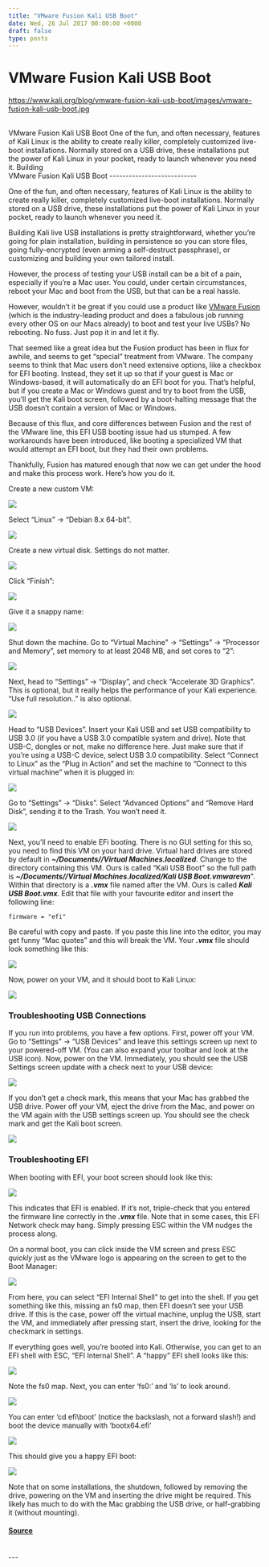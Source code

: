 ```yaml
---
title: "VMware Fusion Kali USB Boot"
date: Wed, 26 Jul 2017 00:00:00 +0000
draft: false
type: posts
---
```

# VMware Fusion Kali USB Boot
https://www.kali.org/blog/vmware-fusion-kali-usb-boot/images/vmware-fusion-kali-usb-boot.jpg
<br/>

<br/>
VMware Fusion Kali USB Boot One of the fun, and often necessary, features of Kali Linux is the ability to create really killer, completely customized live-boot installations. Normally stored on a USB drive, these installations put the power of Kali Linux in your pocket, ready to launch whenever you need it. Building
<br/>
VMware Fusion Kali USB Boot
---------------------------

One of the fun, and often necessary, features of Kali Linux is the ability to create really killer, completely customized live-boot installations. Normally stored on a USB drive, these installations put the power of Kali Linux in your pocket, ready to launch whenever you need it.

Building Kali live USB installations is pretty straightforward, whether you’re going for plain installation, building in persistence so you can store files, going fully-encrypted (even arming a self-destruct passphrase), or customizing and building your own tailored install.

However, the process of testing your USB install can be a bit of a pain, especially if you’re a Mac user. You could, under certain circumstances, reboot your Mac and boot from the USB, but that can be a real hassle.

However, wouldn’t it be great if you could use a product like [VMware Fusion](https://www.vmware.com/ca/products/fusion.html) (which is the industry-leading product and does a fabulous job running every other OS on our Macs already) to boot and test your live USBs? No rebooting. No fuss. Just pop it in and let it fly.

That seemed like a great idea but the Fusion product has been in flux for awhile, and seems to get “special” treatment from VMware. The company seems to think that Mac users don’t need extensive options, like a checkbox for EFI booting. Instead, they set it up so that if your guest is Mac or Windows-based, it will automatically do an EFI boot for you. That’s helpful, but if you create a Mac or Windows guest and try to boot from the USB, you’ll get the Kali boot screen, followed by a boot-halting message that the USB doesn’t contain a version of Mac or Windows.

Because of this flux, and core differences between Fusion and the rest of the VMware line, this EFI USB booting issue had us stumped. A few workarounds have been introduced, like booting a specialized VM that would attempt an EFI boot, but they had their own problems.

Thankfully, Fusion has matured enough that now we can get under the hood and make this process work. Here’s how you do it.

Create a new custom VM:

[![](https://www.kali.org/blog/vmware-fusion-kali-usb-boot/images/image1.png)](https://www.kali.org/blog/vmware-fusion-kali-usb-boot/images/image1.png)

Select “Linux” -> “Debian 8.x 64-bit”.

[![](https://www.kali.org/blog/vmware-fusion-kali-usb-boot/images/image2.png)](https://www.kali.org/blog/vmware-fusion-kali-usb-boot/images/image2.png)

Create a new virtual disk. Settings do not matter.

[![](https://www.kali.org/blog/vmware-fusion-kali-usb-boot/images/image3.png)](https://www.kali.org/blog/vmware-fusion-kali-usb-boot/images/image3.png)

Click “Finish”:

[![](https://www.kali.org/blog/vmware-fusion-kali-usb-boot/images/image4.png)](https://www.kali.org/blog/vmware-fusion-kali-usb-boot/images/image4.png)

Give it a snappy name:

[![](https://www.kali.org/blog/vmware-fusion-kali-usb-boot/images/image5.png)](https://www.kali.org/blog/vmware-fusion-kali-usb-boot/images/image5.png)

Shut down the machine. Go to “Virtual Machine” -> “Settings” -> “Processor and Memory”, set memory to at least 2048 MB, and set cores to “2”:

[![](https://www.kali.org/blog/vmware-fusion-kali-usb-boot/images/image6.png)](https://www.kali.org/blog/vmware-fusion-kali-usb-boot/images/image6.png)

Next, head to “Settings” -> “Display”, and check “Accelerate 3D Graphics”. This is optional, but it really helps the performance of your Kali experience. “Use full resolution..” is also optional.

[![](https://www.kali.org/blog/vmware-fusion-kali-usb-boot/images/image7.png)](https://www.kali.org/blog/vmware-fusion-kali-usb-boot/images/image7.png)

Head to “USB Devices”. Insert your Kali USB and set USB compatibility to USB 3.0 (if you have a USB 3.0 compatible system and drive). Note that USB-C, dongles or not, make no difference here. Just make sure that if you’re using a USB-C device, select USB 3.0 compatibility. Select “Connect to Linux” as the “Plug in Action” and set the machine to “Connect to this virtual machine” when it is plugged in:

[![](https://www.kali.org/blog/vmware-fusion-kali-usb-boot/images/image8.png)](https://www.kali.org/blog/vmware-fusion-kali-usb-boot/images/image8.png)

Go to “Settings” -> “Disks”. Select “Advanced Options” and “Remove Hard Disk”, sending it to the Trash. You won’t need it.

[![](https://www.kali.org/blog/vmware-fusion-kali-usb-boot/images/image9.png)](https://www.kali.org/blog/vmware-fusion-kali-usb-boot/images/image9.png)

Next, you’ll need to enable EFi booting. There is no GUI setting for this so, you need to find this VM on your hard drive. Virtual hard drives are stored by default in **_~/Documents//Virtual Machines.localized_**. Change to the directory containing this VM. Ours is called “Kali USB Boot” so the full path is **_~/Documents//Virtual Machines.localized/Kali USB Boot.vmwarevm_**". Within that directory is a **_.vmx_** file named after the VM. Ours is called **_Kali USB Boot.vmx_**. Edit that file with your favourite editor and insert the following line:

`firmware = "efi"`

Be careful with copy and paste. If you paste this line into the editor, you may get funny “Mac quotes” and this will break the VM. Your **_.vmx_** file should look something like this:

[![](https://www.kali.org/blog/vmware-fusion-kali-usb-boot/images/image10.png)](https://www.kali.org/blog/vmware-fusion-kali-usb-boot/images/image10.png)

Now, power on your VM, and it should boot to Kali Linux:

[![](https://www.kali.org/blog/vmware-fusion-kali-usb-boot/images/image11.png)](https://www.kali.org/blog/vmware-fusion-kali-usb-boot/images/image11.png)

### Troubleshooting USB Connections

If you run into problems, you have a few options. First, power off your VM. Go to “Settings” -> “USB Devices” and leave this settings screen up next to your powered-off VM. (You can also expand your toolbar and look at the USB icon). Now, power on the VM. Immediately, you should see the USB Settings screen update with a check next to your USB device:

[![](https://www.kali.org/blog/vmware-fusion-kali-usb-boot/images/image12.png)](https://www.kali.org/blog/vmware-fusion-kali-usb-boot/images/image12.png)

If you don’t get a check mark, this means that your Mac has grabbed the USB drive. Power off your VM, eject the drive from the Mac, and power on the VM again with the USB settings screen up. You should see the check mark and get the Kali boot screen.

[![](https://www.kali.org/blog/vmware-fusion-kali-usb-boot/images/image13.png)](https://www.kali.org/blog/vmware-fusion-kali-usb-boot/images/image13.png)

### Troubleshooting EFI

When booting with EFI, your boot screen should look like this:

[![](https://www.kali.org/blog/vmware-fusion-kali-usb-boot/images/image14.png)](https://www.kali.org/blog/vmware-fusion-kali-usb-boot/images/image14.png)

This indicates that EFI is enabled. If it’s not, triple-check that you entered the firmware line correctly in the **_.vmx_** file. Note that in some cases, this EFI Network check may hang. Simply pressing ESC within the VM nudges the process along.

On a normal boot, you can click inside the VM screen and press ESC _quickly_ just as the VMware logo is appearing on the screen to get to the Boot Manager:

[![](https://www.kali.org/blog/vmware-fusion-kali-usb-boot/images/image15.png)](https://www.kali.org/blog/vmware-fusion-kali-usb-boot/images/image15.png)

From here, you can select “EFI Internal Shell” to get into the shell. If you get something like this, missing an fs0 map, then EFI doesn’t see your USB drive. If this is the case, power off the virtual machine, unplug the USB, start the VM, and immediately after pressing start, insert the drive, looking for the checkmark in settings.

If everything goes well, you’re booted into Kali. Otherwise, you can get to an EFI shell with ESC, “EFI Internal Shell”. A “happy” EFI shell looks like this:

[![](https://www.kali.org/blog/vmware-fusion-kali-usb-boot/images/image16.png)](https://www.kali.org/blog/vmware-fusion-kali-usb-boot/images/image16.png)

Note the fs0 map. Next, you can enter ‘fs0:’ and ’ls’ to look around.

[![](https://www.kali.org/blog/vmware-fusion-kali-usb-boot/images/image17.png)](https://www.kali.org/blog/vmware-fusion-kali-usb-boot/images/image17.png)

You can enter ‘cd efi\\boot’ (notice the backslash, not a forward slash!) and boot the device manually with ‘bootx64.efi’

[![](https://www.kali.org/blog/vmware-fusion-kali-usb-boot/images/image18.png)](https://www.kali.org/blog/vmware-fusion-kali-usb-boot/images/image18.png)

This should give you a happy EFI boot:

[![](https://www.kali.org/blog/vmware-fusion-kali-usb-boot/images/image19.png)](https://www.kali.org/blog/vmware-fusion-kali-usb-boot/images/image19.png)

Note that on some installations, the shutdown, followed by removing the drive, powering on the VM and inserting the drive might be required. This likely has much to do with the Mac grabbing the USB drive, or half-grabbing it (without mounting).

#### [Source](https://www.kali.org/blog/vmware-fusion-kali-usb-boot/)

<br/>
---

